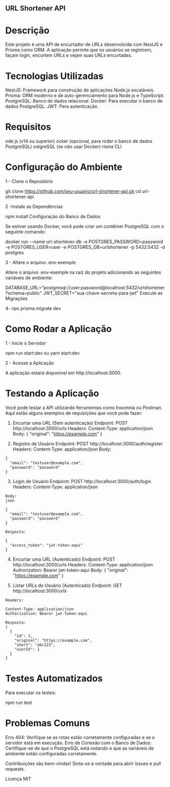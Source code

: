  ## URL Shortener API
# Descrição
  Este projeto é uma API de encurtador de URLs desenvolvida com NestJS e Prisma como  ORM. A aplicação permite que os usuários se registrem, façam login, encurtem URLs e  vejam suas URLs encurtadas.

# Tecnologias Utilizadas
  NestJS: Framework para construção de aplicações Node.js escaláveis.
  Prisma: ORM moderno e de auto-gerenciamento para Node.js e TypeScript.
  PostgreSQL: Banco de dados relacional.
  Docker: Para executar o banco de dados PostgreSQL.
  JWT: Para autenticação.
  
# Requisitos
  ode.js (v14 ou superior)
  ocker (opcional, para rodar o banco de dados PostgreSQL)
  ostgreSQL (se não usar Docker)
  risma CLI


# Configuração do Ambiente
  1 - Clone o Repositório

  git clone https://github.com/seu-usuario/url-shortener-api.git
  cd url-shortener-api

  2 -Instale as Dependências

  npm install
  Configuração do Banco de Dados

Se estiver usando Docker, você pode criar um contêiner PostgreSQL com o seguinte comando:

  docker run --name url-shortener-db -e POSTGRES_PASSWORD=password -e   POSTGRES_USER=user -e POSTGRES_DB=urlshortener -p 5432:5432 -d postgres

  3 - Altere o arquivo .env-exemple

  Atlere o arquivo .env-exemple na raiz do projeto adicionando as seguintes variáveis de ambiente:

  DATABASE_URL="postgresql://user:password@localhost:5432/urlshortener?schema=public"
  JWT_SECRET="sua-chave-secreta-para-jwt"
  Execute as Migrações

  4- npx prisma migrate dev

# Como Rodar a Aplicação

  1 - Inicie o Servidor

  npm run start:dev
  ou
  yarn start:dev
  
  2 - Acesse a Aplicação

  A aplicação estará disponível em http://localhost:3000.

# Testando a Aplicação
  Você pode testar a API utilizando ferramentas como Insomnia ou Postman. Aqui estão alguns exemplos de requisições que você pode fazer:

  1. Encurtar uma URL (Sem autenticação)
  Endpoint: POST http://localhost:3000/urls
    Headers:
    Content-Type: application/json
    Body:
    {
      "original": "https://example.com"
    }


  2. Registro de Usuário
    Endpoint: POST http://localhost:3000/auth/register
    Headers:
      Content-Type: application/json
    Body:

    {
      "email": "testuser@example.com",
      "password": "password"
    }

  3. Login de Usuário
  Endpoint: POST http://localhost:3000/auth/login
    Headers:
      Content-Type: application/json

    Body:
    json

    {
      "email": "testuser@example.com",
      "password": "password"
    }

    Resposta:

    {
      "access_token": "jwt-token-aqui"
    }

  4. Encurtar uma URL (Autenticado)
  Endpoint: POST http://localhost:3000/urls
    Headers:
    Content-Type: application/json
    Authorization: Bearer jwt-token-aqui
    Body:
    {
      "original": "https://example.com"
    }

  5. Listar URLs do Usuário (Autenticado)
  Endpoint: GET http://localhost:3000/urls

    Headers:

    Content-Type: application/json
    Authorization: Bearer jwt-token-aqui

    Resposta:
    [
      {
        "id": 1,
        "original": "https://example.com",
        "short": "abc123",
        "userId": 1
      }
    ]

# Testes Automatizados
  Para executar os testes:

  npm run test

# Problemas Comuns
Erro 404: Verifique se as rotas estão corretamente configuradas e se o servidor está em execução.
Erro de Conexão com o Banco de Dados: Certifique-se de que o PostgreSQL está rodando e que as variáveis de ambiente estão configuradas corretamente.

Contribuições são bem-vindas! Sinta-se à vontade para abrir issues e pull requests.

Licença
MIT